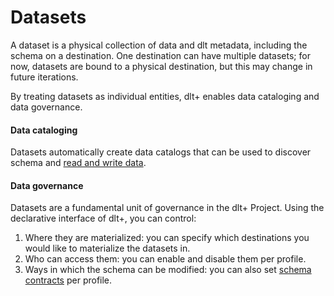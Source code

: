 # Datasets

A dataset is a physical collection of data and dlt metadata, including the schema on a destination. One destination can have multiple datasets; for now, datasets are bound to a physical destination, but this may change in future iterations.

By treating datasets as individual entities, dlt+ enables data cataloging and data governance.

#### Data cataloging

Datasets automatically create data catalogs that can be used to discover schema and [read and write data](../features/data-access.md).

#### Data governance

Datasets are a fundamental unit of governance in the dlt+ Project. Using the declarative interface of dlt+, you can control:
1. Where they are materialized: you can specify which destinations you would like to materialize the datasets in.
2. Who can access them: you can enable and disable them per profile.
3. Ways in which the schema can be modified: you can also set [schema contracts](../../general-usage/schema-contracts.md) per profile.

